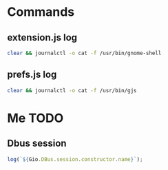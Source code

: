 # Commands

## extension.js log

```sh
clear && journalctl -o cat -f /usr/bin/gnome-shell
```

## prefs.js log

```sh
clear && journalctl -o cat -f /usr/bin/gjs
```

# Me TODO

## Dbus session

```js
log(`${Gio.DBus.session.constructor.name}`);
```
